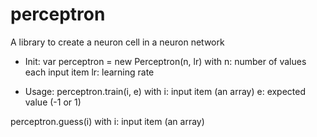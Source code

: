 # perceptron
A library to create a neuron cell in a neuron network

+ Init:
var perceptron = new Perceptron(n, lr)
	with n: number of values each input item
	     lr: learning rate

+ Usage:
perceptron.train(i, e)
	with i: input item (an array)
	     e: expected value (-1 or 1)

perceptron.guess(i)
	with i: input item (an array)
	




